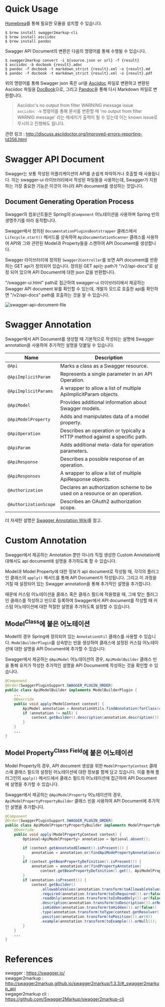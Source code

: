 # Quick Usage

[Homebrea](https://brew.sh/)를 통해 필요한 모듈을 설치할 수 있습니다.

```terminal
$ brew install swagger2markup-cli
$ brew install asciidoc
$ brew install pandoc
```

Swagger API Document의 변환은 다음의 명령어를 통해 수행될 수 있습니다.

```terminal
$ swagger2markup convert -i ${source.json or url} -f {result}
$ asciidoc -b docbook {result}.adoc   
$ pandoc -f docbook -t markdown_strict {result}.xml -o {result}.md
$ pandoc -f docbook -t markdown_strict {result}.xml -o {result}.pdf
```

위의 명령어를 통해 Swagger json 혹은 url을 [Asciidoc](https://asciidoctor.org/docs/asciidoc-syntax-quick-reference/) 파일로 변환하고 변환된 Asciidoc 파일을 [DocBook](https://docbook.org/whatis)으로, 그리고 [Pandoc](https://pandoc.org/MANUAL.html)을 통해 다시 Markdown 파일로 변환합니다.

> Asciidoc's no output from filter WARNING message issue  
> `asciidoc -b` 명령어를 통해 문서를 변환할 때 'no output from filter WARNIG message' 라는 메세지가 출력이 될 수 있는데 이는 known issue로 무시하고 진행해도 됩니다.  

관련 링크 : http://discuss.asciidoctor.org/Improved-errors-reporting-td356.html  

# Swagger API Document

Swagger는 보통 작성된 어플리케이션의 API를 손쉽게 파악하거나 호출할 때 사용됩니다. 이는 swagger-ui 라이브러리에서 작성된 파일들을 사용하는데, Swagger가 지원 하는 가장 중요한 기능은 이것이 아니라 API document를 생성하는 것입니다.

## Document Generating Operation Process

Swagger의 컴포넌트들은 Spring의 `@Component` 어노테이션을 사용하며 Spring 빈의 생명주기를 따라 동작합니다.

Swagger에서 정의된 `DocumentationPluginsBootstrapper` 클래스에서 `Lifecycle.start()` 메서드를 상속하여 `ApiDocumentationScanner` 클래스를 사용하여 API와 그와 관련된 Model과 Property들을 스캔하여 API Document를 생성합니다.

Swagger 라이브러리에 정의된 `Swagger2Controller`를 보면 API document를 반환하는 GET api가 정의되어 있습니다. 정의된 GET api는 path가 "/v2/api-docs"로 설정 되어 있으며  API Document에 대한 json 값을 반환합니다.

"/swagger-ui.html" path로 접근하여 swagger-ui 라이브러리에서 제공하는 Swagger API document 뷰를 확인할 수 있는데, 개발자 모드로 호출한 api를 확인하면 "/v2/api-docs" path를 호출하는 것을 알 수 있습니다.

![swagger-api-document-file](https://user-images.githubusercontent.com/18159012/62447656-cfc5ae00-b7a0-11e9-9afb-b493c02439af.png)

# Swagger Annotation

Swagger에서 API Document를 생성할 때 기본적으로 작성되는 설명에 Swagger annotation을 사용하여 추가적인 설명을 덧붙일 수 있습니다. 

| Name | Description |
| -        | -      |
| `@Api` | Marks a class as a Swagger resource. |
| `@ApiImplicitParam` | Represents a single parameter in an API Operation. |
| `@ApiImplicitParams` | A wrapper to allow a list of multiple ApiImplicitParam objects.
| `@ApiModel` | Provides additional information about Swagger models. |
| `@ApiModelProperty` | Adds and manipulates data of a model property. |
| `@ApiOperation` | Describes an operation or typically a HTTP method against a specific path. |
| `@ApiParam` | Adds additional meta-data for operation parameters. |
| `@ApiResponse` | Describes a possible response of an operation. |
| `@ApiResponses` | A wrapper to allow a list of multiple ApiResponse objects. |
| `@Authorization` | Declares an authorization scheme to be used on a resource or an operation. |
| `@AuthorizationScope` | Describes an OAuth2 authorization scope. |

더 자세한 설명은 [Swagger Annotation Wiki](https://github.com/swagger-api/swagger-core/wiki/annotations)를 참고.

# Custom Annotation

Swagger에서 제공하는 Annotation 뿐만 아니라 직접 생성한 Custom Annotation에 대해서도 api document에 설명을 추가하도록 할 수 있습니다.

Model과 Model Property에 대한 정보가 api document로 작성될 때, 각각의 플러그인 클래스의 `apply()` 메서드를 통해 API Document가 작성됩니다. 그리고 이 과정을 거칠 때 설정되어 있는 Swagger annotation을 통해 추가적인 설명을 추가합니다.

때문에 커스텀 어노테이션을 클래스 혹은 클래스 필드에 적용했을 때, 그에 맞는 플러그인 클래스를 작성하고 빈으로 등록하여 Swagger에서 API document를 작성할 때 커스텀 어노테이션에 대한 적절한 설명을 추가하도록 설정할 수 있습니다.

## Model<sup>Class</sup>에 붙은 어노테이션

Model의 경우 Spring에 정의되어 있는 `AnnotationUtil` 클래스를 사용할 수 있습니다. `ModelBuilderPlugin`를 상속받는 빈을 생성하여 클래스에 설정된 커스텀 어노테이션에 대한 설명을 API Document에 추가할 수 있습니다.

Swagger에서 제공하는 `@ApiModel` 어노테이션의 경우, `ApiModelBuilder` 클래스 빈을 통해 유저가 작성한 추가적인 설명을 API Document에 작성하는 것을 확인할 수 있습니다.

```java
@Component
@Order(SwaggerPluginSupport.SWAGGER_PLUGIN_ORDER)
public class ApiModelBuilder implements ModelBuilderPlugin {
    ...
    @Override
    public void apply(ModelContext context) {
        ApiModel annotation = AnnotationUtils.findAnnotation(forClass(context), ApiModel.class);
        if (annotation != null) {
            context.getBuilder().description(annotation.description());
        }
    }
    ...
}
```

## Model Property<sup>Class Field</sup>에 붙은 어노테이션

Model Property의 경우, API document 생성을 위한 `ModelPropertyContext` 클래스에 클래스 필드의 설정된 어노테이션에 대한 정보를 함께 담고 있습니다. 이를 통해 플러그인의 `apply()` 메서드에서 클래스 필드의 어노테이션에 접근하여 API Document에 설명을 추가할 수 있습니다.

Swagger에서 제공하는 `@ApiModelProperty` 어노테이션의 경우, `ApiModelPropertyPropertyBuilder` 클래스 빈을 사용하여 API Document에 추가적인 설명을 추가합니다.

```java
@Component
@Order(SwaggerPluginSupport.SWAGGER_PLUGIN_ORDER)
public class ApiModelPropertyPropertyBuilder implements ModelPropertyBuilderPlugin {
    @Override
    public void apply(ModelPropertyContext context) {
        Optional<ApiModelProperty> annotation = Optional.absent();

        if (context.getAnnotatedElement().isPresent()) {
            annotation = annotation.or(findApiModePropertyAnnotation(context.getAnnotatedElement().get()));
        }
        if (context.getBeanPropertyDefinition().isPresent()) {
            annotation = annotation.or(findPropertyAnnotation(
                context.getBeanPropertyDefinition().get(), ApiModelProperty.class));
        }
        if (annotation.isPresent()) {
            context.getBuilder()
                .allowableValues(annotation.transform(toAllowableValues()).orNull())
                .required(annotation.transform(toIsRequired()).or(false))
                .readOnly(annotation.transform(toIsReadOnly()).or(false))
                .description(annotation.transform(toDescription()).orNull())
                .isHidden(annotation.transform(toHidden()).or(false))
                .type(annotation.transform(toType(context.getResolver())).orNull())
                .position(annotation.transform(toPosition()).or(0))
                .example(annotation.transform(toExample()).orNull());
        }
    }
    ...
}
```


# References  
swagger : https://swagger.io/  
swagger2markup : http://swagger2markup.github.io/swagger2markup/1.3.3/#_swagger2markup_api  
swgager2markup cli : https://github.com/Swagger2Markup/swagger2markup-cli